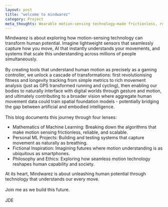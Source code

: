 ```yaml
---
layout: post
title: "welcome to mindwarez"
category: Project
meta_thoughts: Wearable motion-sensing technology—made frictionless, replicable, and scalable—becomes an extension of ourselves to enhance ourselves.
---
```


Mindwarez is about exploring how motion-sensing technology can transform human potential. Imagine lightweight sensors that seamlessly capture how you move, AI that instantly understands your movements, and systems that scale this understanding across millions of people simultaneously.<br><br>
By creating tools that understand human motion as precisely as a gaming controller, we unlock a cascade of transformations: first revolutionising fitness and longevity tracking from simple metrics to rich movement analysis (just as GPS transformed running and cycling), then enabling our bodies to naturally interface with digital worlds through gesture and motion, and ultimately contributing to a broader vision where aggregate human movement data could train spatial foundation models - potentially bridging the gap between artificial and embodied intelligence.<br><br>
This blog documents this journey through four lenses:<br>
<div>
<ul>
<li>Mathematics of Machine Learning: Breaking down the algorithms that make motion sensing frictionless, reliable, and scalable.</li>
<li>Personal ML Projects: Building and testing systems that capture movement as naturally as breathing.</li>
<li>Fictional Inspiration: Imagining futures where motion understanding is as ubiquitous as smartphones.</li>
<li>Philosophy and Ethics: Exploring how seamless motion technology reshapes human capability and society.</li>
</ul>
</div>
At its heart, Mindwarez is about unleashing human potential through technology that understands our every move.<br><br>
Join me as we build this future.<br><br>
JDE
